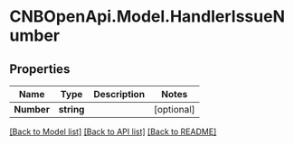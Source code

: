 # CNBOpenApi.Model.HandlerIssueNumber

## Properties

Name | Type | Description | Notes
------------ | ------------- | ------------- | -------------
**Number** | **string** |  | [optional] 

[[Back to Model list]](../../README.md#documentation-for-models) [[Back to API list]](../../README.md#documentation-for-api-endpoints) [[Back to README]](../../README.md)

